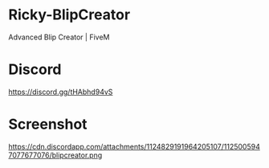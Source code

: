 # Ricky-BlipCreator
Advanced Blip Creator | FiveM

# Discord
https://discord.gg/tHAbhd94vS

# Screenshot
https://cdn.discordapp.com/attachments/1124829191964205107/1125005947077677076/blipcreator.png
